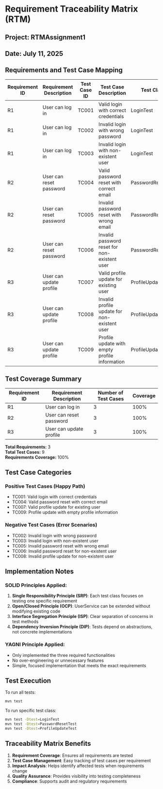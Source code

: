 # Requirement Traceability Matrix (RTM)

## Project: RTMAssignment1
## Date: July 11, 2025

## Requirements and Test Case Mapping

| Requirement ID | Requirement Description | Test Case ID | Test Case Description | Test Class | Test Method | Status |
|---------------|------------------------|--------------|----------------------|------------|-------------|---------|
| R1 | User can log in | TC001 | Valid login with correct credentials | LoginTest | testValidLogin | Active |
| R1 | User can log in | TC002 | Invalid login with wrong password | LoginTest | testInvalidLoginWrongPassword | Active |
| R1 | User can log in | TC003 | Invalid login with non-existent user | LoginTest | testInvalidLoginNonExistentUser | Active |
| R2 | User can reset password | TC004 | Valid password reset with correct email | PasswordResetTest | testValidPasswordReset | Active |
| R2 | User can reset password | TC005 | Invalid password reset with wrong email | PasswordResetTest | testInvalidPasswordResetWrongEmail | Active |
| R2 | User can reset password | TC006 | Invalid password reset for non-existent user | PasswordResetTest | testInvalidPasswordResetNonExistentUser | Active |
| R3 | User can update profile | TC007 | Valid profile update for existing user | ProfileUpdateTest | testValidProfileUpdate | Active |
| R3 | User can update profile | TC008 | Invalid profile update for non-existent user | ProfileUpdateTest | testInvalidProfileUpdateNonExistentUser | Active |
| R3 | User can update profile | TC009 | Profile update with empty profile information | ProfileUpdateTest | testProfileUpdateWithEmptyProfile | Active |

## Test Coverage Summary

| Requirement ID | Requirement Description | Number of Test Cases | Coverage |
|---------------|------------------------|---------------------|----------|
| R1 | User can log in | 3 | 100% |
| R2 | User can reset password | 3 | 100% |
| R3 | User can update profile | 3 | 100% |

**Total Requirements:** 3  
**Total Test Cases:** 9  
**Requirements Coverage:** 100%

## Test Case Categories

### Positive Test Cases (Happy Path)
- TC001: Valid login with correct credentials
- TC004: Valid password reset with correct email
- TC007: Valid profile update for existing user
- TC009: Profile update with empty profile information

### Negative Test Cases (Error Scenarios)
- TC002: Invalid login with wrong password
- TC003: Invalid login with non-existent user
- TC005: Invalid password reset with wrong email
- TC006: Invalid password reset for non-existent user
- TC008: Invalid profile update for non-existent user

## Implementation Notes

### SOLID Principles Applied:
1. **Single Responsibility Principle (SRP)**: Each test class focuses on testing one specific requirement
2. **Open/Closed Principle (OCP)**: UserService can be extended without modifying existing code
3. **Interface Segregation Principle (ISP)**: Clear separation of concerns in test methods
4. **Dependency Inversion Principle (DIP)**: Tests depend on abstractions, not concrete implementations

### YAGNI Principle Applied:
- Only implemented the three required functionalities
- No over-engineering or unnecessary features
- Simple, focused implementation that meets the exact requirements

## Test Execution

To run all tests:
```bash
mvn test
```

To run specific test class:
```bash
mvn test -Dtest=LoginTest
mvn test -Dtest=PasswordResetTest
mvn test -Dtest=ProfileUpdateTest
```

## Traceability Matrix Benefits

1. **Requirement Coverage**: Ensures all requirements are tested
2. **Test Case Management**: Easy tracking of test cases per requirement
3. **Impact Analysis**: Helps identify affected tests when requirements change
4. **Quality Assurance**: Provides visibility into testing completeness
5. **Compliance**: Supports audit and regulatory requirements

